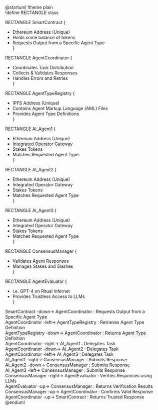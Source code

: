 @startuml
!theme plain    
!define RECTANGLE class    
  
RECTANGLE SmartContract {  
  + Ethereum Address (Unique)  
  + Holds some balance of tokens  
  + Requests Output from a Specific Agent Type  
}  
  
RECTANGLE AgentCoordinator {  
  + Coordinates Task Distribution  
  + Collects & Validates Responses  
  + Handles Errors and Retries  
}  
  
RECTANGLE AgentTypeRegistry {  
  + IPFS Address (Unique)  
  + Contains Agent Markup Language (AML) Files  
  + Provides Agent Type Definitions  
}  
  
RECTANGLE AI_Agent1 {  
  + Ethereum Address (Unique)  
  + Integrated Operator Gateway
  + Stakes Tokens  
  + Matches Requested Agent Type  
}  
  
RECTANGLE AI_Agent2 {  
  + Ethereum Address (Unique)  
  + Integrated Operator Gateway
  + Stakes Tokens  
  + Matches Requested Agent Type  
}  
  
RECTANGLE AI_Agent3 {  
  + Ethereum Address (Unique)  
  + Integrated Operator Gateway
  + Stakes Tokens  
  + Matches Requested Agent Type  
}  
  
RECTANGLE ConsensusManager {  
  + Validates Agent Responses  
  + Manages Stakes and Slashes  
}  
  
RECTANGLE AgentEvaluator {  
  + i.e. GPT-4 on Ritual Infernet
  + Provides Trustless Access to LLMs  
}  
  
SmartContract -down-> AgentCoordinator : Requests Output from a Specific Agent Type  
AgentCoordinator -left-> AgentTypeRegistry : Retrieves Agent Type Definition  
AgentTypeRegistry -down-> AgentCoordinator : Returns Agent Type Definition  
AgentCoordinator -right-> AI_Agent1 : Delegates Task  
AgentCoordinator -down-> AI_Agent2 : Delegates Task  
AgentCoordinator -left-> AI_Agent3 : Delegates Task  
AI_Agent1 -right-> ConsensusManager : Submits Response  
AI_Agent2 -down-> ConsensusManager : Submits Response  
AI_Agent3 -left-> ConsensusManager : Submits Response  
ConsensusManager -right-> AgentEvaluator : Verifies Responses using LLMs  
AgentEvaluator -up-> ConsensusManager : Returns Verification Results  
ConsensusManager -up-> AgentCoordinator : Confirms Valid Response  
AgentCoordinator -up-> SmartContract : Returns Trusted Response
@enduml